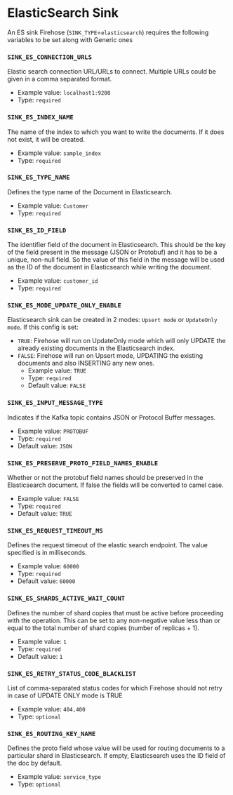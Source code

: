 # ElasticSearch Sink

An ES sink Firehose \(`SINK_TYPE`=`elasticsearch`\) requires the following variables to be set along with Generic ones

### `SINK_ES_CONNECTION_URLS`

Elastic search connection URL/URLs to connect. Multiple URLs could be given in a comma separated format.

* Example value: `localhost1:9200`
* Type: `required`

### `SINK_ES_INDEX_NAME`

The name of the index to which you want to write the documents. If it does not exist, it will be created.

* Example value: `sample_index`
* Type: `required`

### `SINK_ES_TYPE_NAME`

Defines the type name of the Document in Elasticsearch.

* Example value: `Customer`
* Type: `required`

### `SINK_ES_ID_FIELD`

The identifier field of the document in Elasticsearch. This should be the key of the field present in the message \(JSON or Protobuf\) and it has to be a unique, non-null field. So the value of this field in the message will be used as the ID of the document in Elasticsearch while writing the document.

* Example value: `customer_id`
* Type: `required`

### `SINK_ES_MODE_UPDATE_ONLY_ENABLE`

Elasticsearch sink can be created in 2 modes: `Upsert mode` or `UpdateOnly mode`. If this config is set:

* `TRUE`: Firehose will run on UpdateOnly mode which will only UPDATE the already existing documents in the Elasticsearch index.
* `FALSE`: Firehose will run on Upsert mode, UPDATING the existing documents and also INSERTING any new ones.
  * Example value: `TRUE`
  * Type: `required`
  * Default value: `FALSE`

### `SINK_ES_INPUT_MESSAGE_TYPE`

Indicates if the Kafka topic contains JSON or Protocol Buffer messages.

* Example value: `PROTOBUF`
* Type: `required`
* Default value: `JSON`

### `SINK_ES_PRESERVE_PROTO_FIELD_NAMES_ENABLE`

Whether or not the protobuf field names should be preserved in the Elasticsearch document. If false the fields will be converted to camel case.

* Example value: `FALSE`
* Type: `required`
* Default value: `TRUE`

### `SINK_ES_REQUEST_TIMEOUT_MS`

Defines the request timeout of the elastic search endpoint. The value specified is in milliseconds.

* Example value: `60000`
* Type: `required`
* Default value: `60000`

### `SINK_ES_SHARDS_ACTIVE_WAIT_COUNT`

Defines the number of shard copies that must be active before proceeding with the operation. This can be set to any non-negative value less than or equal to the total number of shard copies \(number of replicas + 1\).

* Example value: `1`
* Type: `required`
* Default value: `1`

### `SINK_ES_RETRY_STATUS_CODE_BLACKLIST`

List of comma-separated status codes for which Firehose should not retry in case of UPDATE ONLY mode is TRUE

* Example value: `404,400`
* Type: `optional`

### `SINK_ES_ROUTING_KEY_NAME`

Defines the proto field whose value will be used for routing documents to a particular shard in Elasticsearch. If empty, Elasticsearch uses the ID field of the doc by default.

* Example value: `service_type`
* Type: `optional`


